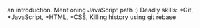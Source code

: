 an introduction. Mentioning JavaScript path :)
Deadly skills: *Git, *JavaScript, *HTML, *CSS, Killing history using git rebase